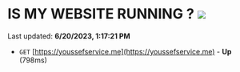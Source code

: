 # IS MY WEBSITE RUNNING ? [![](https://img.shields.io/static/v1?label=Sponsor&message=%E2%9D%A4&logo=GitHub&color=%23fe8e86)](https://github.com/sponsors/<username>)

Last updated: **6/20/2023, 1:17:21 PM**

- `GET` [https://youssefservice.me](https://youssefservice.me) - **Up** (798ms)

